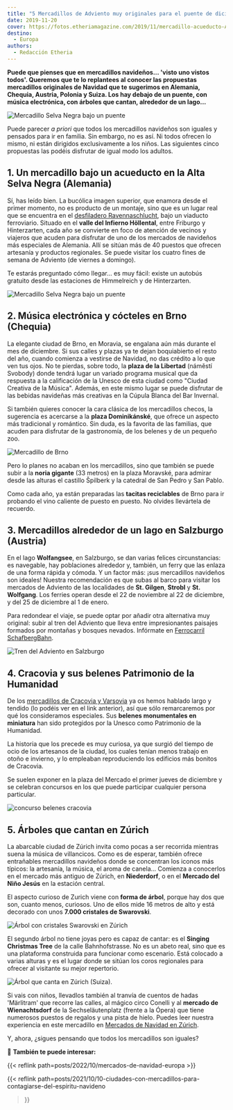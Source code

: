 ```yaml
---
title: "5 Mercadillos de Adviento muy originales para el puente de diciembre"
date: 2019-11-20
cover: https://fotos.etheriamagazine.com/2019/11/mercadillo-acueducto-Adviento-Selva-Negra.jpg
destino: 
  - Europa
authors: 
  - Redacción Etheria
---
```


**Puede que pienses que en mercadillos navideños... 'visto uno vistos todos'. Queremos 
que te lo replantees al conocer las propuestas mercadillos originales de Navidad que te 
sugerimos en Alemania, Chequia, Austria, Polonia y Suiza. Los hay debajo de un puente, 
con música electrónica, con árboles que cantan, alrededor de un lago...** 

![Mercadillo Selva Negra bajo un puente](https://fotos.etheriamagazine.com/2019/11/mercadillo-acueducto-Adviento-Selva-Negra.jpg "Mercadillo del Ravennaschlucht (Alta Selva Negra, Alemania).")

Puede parecer _a priori_ que todos los mercadillos navideños son iguales y pensados para 
ir en familia. Sin embargo, no es así. Ni todos ofrecen lo mismo, ni están dirigidos 
exclusivamente a los niños. Las siguientes cinco propuestas las podéis disfrutar de 
igual modo los adultos. 

## 1\. Un mercadillo bajo un acueducto en la Alta Selva Negra (Alemania)

Sí, has leído bien. La bucólica imagen superior, que enamora desde el primer momento, no 
es producto de un montaje, sino que es un lugar real que se encuentra en el [desfiladero 
Ravennaschlucht](https://www.hochschwarzwald.de/weihnachtsmarkt), bajo un viaducto 
ferroviario. Situado en el **valle del Infierno Höllental**, entre Friburgo y 
Hinterzarten, cada año se convierte en foco de atención de vecinos y viajeros que acuden 
para disfrutar de uno de los mercados de navideños más especiales de Alemania. Allí se 
sitúan más de 40 puestos que ofrecen artesanía y productos regionales. Se puede visitar 
los cuatro fines de semana de Adviento (de viernes a domingo). 

Te estarás preguntado cómo llegar... es muy fácil: existe un autobús gratuito desde las 
estaciones de Himmelreich y de Hinterzarten. 

![Mercadillo Selva Negra bajo un puente](https://fotos.etheriamagazine.com/2019/11/mercadillo-Adviento-Selva-Negra.jpg "Mercadillo del Ravennaschlucht (Alta Selva Negra, Alemania).")

## 2\. Música electrónica y cócteles en Brno (Chequia)

La elegante ciudad de Brno, en Moravia, se engalana aún más durante el mes de diciembre. 
Si sus calles y plazas ya te dejan boquiabierto el resto del año, cuando comienza a 
vestirse de Navidad, no das crédito a lo que ven tus ojos. No te pierdas, sobre todo, la 
**plaza de la Libertad** (náměstí Svobody) donde tendrá lugar un variado programa 
musical que da respuesta a la calificación de la Unesco de esta ciudad como "Ciudad 
Creativa de la Música". Además, en este mismo lugar se puede disfrutar de las bebidas 
navideñas más creativas en la Cúpula Blanca del Bar Invernal. 

Si también quieres conocer la cara clásica de los mercadillos checos, la sugerencia es 
acercarse a la **plaza Dominikánské**, que ofrece un aspecto más tradicional y 
romántico. Sin duda, es la favorita de las familias, que acuden para disfrutar de la 
gastronomía, de los belenes y de un pequeño zoo. 

![Mercadillo de Brno](https://fotos.etheriamagazine.com/2019/11/mercadillo-navidad-Brno.jpg "Mercadillo de Brno. © O.T. Chequia")

Pero lo planes no acaban en los mercadillos, sino que también se puede subir a la 
**noria gigante** (33 metros) en la plaza Moravské, para admirar desde las alturas el 
castillo Špilberk y la catedral de San Pedro y San Pablo. 

Como cada año, ya están preparadas las **tacitas reciclables** de Brno para ir probando 
el vino caliente de puesto en puesto. No olvides llevártela de recuerdo. 

## 3\. Mercadillos alrededor de un lago en Salzburgo (Austria)

En el lago **Wolfangsee**, en Salzburgo, se dan varias felices circunstancias: es 
navegable, hay poblaciones alrededor y, también, un ferry que las enlaza de una forma 
rápida y cómoda. Y un factor más: ¡sus mercadillos navideños son ideales! Nuestra 
recomendación es que subas al barco para visitar los mercados de Adviento de las 
localidades de **St. Gilgen**, **Strobl** y **St. Wolfgang**. Los ferries operan desde 
el 22 de noviembre al 22 de diciembre, y del 25 de diciembre al 1 de enero. 

Para redondear el viaje, se puede optar por añadir otra alternativa muy original: subir 
al tren del Adviento que lleva entre impresionantes paisajes formados por montañas y 
bosques nevados. Infórmate en [Ferrocarril 
SchafbergBahn](https://www.salzburg.info/es/lugares-de-interes/excursiones/schafbergbahn-wolfgangseeschifffahrt). 

![Tren del Adviento en Salzburgo](https://fotos.etheriamagazine.com/2019/11/Salzburgo-adviento.jpg "Tren del Adviento en Salzburgo.")

## 4\. Cracovia y sus belenes Patrimonio de la Humanidad

De los [mercadillos de Cracovia y 
Varsovia](http://etheriamagazine.com/2019/10/30/mercadillos-navidad-varsovia-cracovia-polonia/) 
ya os hemos hablado largo y tendido (lo podéis ver en el link anterior), así que sólo 
remarcaremos por qué los consideramos especiales. Sus **belenes monumentales en 
miniatura** han sido protegidos por la Unesco como Patrimonio de la Humanidad. 

La historia que los precede es muy curiosa, ya que surgió del tiempo de ocio de los 
artesanos de la ciudad, los cuales tenían menos trabajo en otoño e invierno, y lo 
empleaban reproduciendo los edificios más bonitos de Cracovia. 

Se suelen exponer en la plaza del Mercado el primer jueves de diciembre y se celebran 
concursos en los que puede participar cualquier persona particular. 

![concurso belenes cracovia](https://fotos.etheriamagazine.com/2019/10/concurso-belenes-unesco-cracovia.jpg "Concurso de belenes de Cracovia. © M.M.")

## 5\. Árboles que cantan en Zúrich

La abarcable ciudad de Zúrich invita como pocas a ser recorrida mientras suena la música 
de villancicos. Como es de esperar, también ofrece entrañables mercadillos navideños 
donde se concentran los iconos más típicos: la artesanía, la música, el aroma de 
canela... Comienza a conocerlos en el mercado más antiguo de Zúrich, en **Niederdorf**, 
o en el **Mercado del Niño Jesús** en la estación central. 

El aspecto curioso de Zurich viene con **forma de árbol**, porque hay dos que son, 
cuanto menos, curiosos. Uno de ellos mide 16 metros de alto y está decorado con unos 
**7.000 cristales de Swarovski**. 

![Árbol con cristales Swarovski en Zúrich](https://fotos.etheriamagazine.com/2019/11/arbol-cristales.jpg "Este árbol tiene 7.000 cristales de Swarovski.")

El segundo árbol no tiene joyas pero es capaz de cantar: es el **Singing Christmas 
Tree** de la calle Bahnhofstrasse. No es un abeto real, sino que es una plataforma 
construida para funcionar como escenario. Está colocado a varias alturas y es el lugar 
donde se sitúan los coros regionales para ofrecer al visitante su mejor repertorio. 

![Árbol que canta en Zúrich (Suiza).](https://fotos.etheriamagazine.com/2019/11/arbol-canta-suiza.jpg "Árbol que canta en Zúrich (Suiza).")

Si vais con niños, llevadlos también al tranvía de cuentos de hadas 'Märlitram' que 
recorre las calles, al mágico circo Conelli y al **mercado de Wienachtsdorf** de la 
Sechseläutenplatz (frente a la Ópera) que tiene numerosos puestos de regalos y una pista 
de hielo. Puedes leer nuestra experiencia en este mercadillo en [Mercados de Navidad en 
Zúrich](http://etheriamagazine.com/2018/10/12/mercados-de-navidad-en-zurich/). 

Y, ahora, ¿sigues pensando que todos los mercadillos son iguales? 

📌 **También te puede interesar:** 

{{< reflink path=posts/2022/10/mercados-de-navidad-europa >}} 

{{< reflink 
path=posts/2021/10/10-ciudades-con-mercadillos-para-contagiarse-del-espiritu-navideno 
>}}
